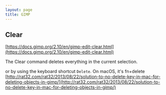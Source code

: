 ```yaml
---
layout: page
title: GIMP
---
```


## Clear

[https://docs.gimp.org/2.10/en/gimp-edit-clear.html](https://docs.gimp.org/2.10/en/gimp-edit-clear.html)

The Clear command deletes everything in the current selection.

or by using the keyboard shortcut `Delete`. On macOS, it's fn+delete [http://rat32.com/rat32/2013/08/22/solution-to-no-delete-key-in-mac-for-deleting-objects-in-gimp/](http://rat32.com/rat32/2013/08/22/solution-to-no-delete-key-in-mac-for-deleting-objects-in-gimp/)